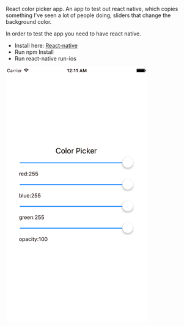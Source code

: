 React color picker app.
An app to test out react native, which copies something I've seen a lot of people doing,
sliders that change the background color.

In order to test the app you need to have react native.

- Install here: [React-native](https://facebook.github.io/react-native/docs/getting-started.html)
- Run npm Install
- Run react-native run-ios

![Using app](./app_use.gif)
